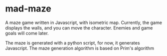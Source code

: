 mad-maze
========
A maze game written in Javascript, with isometric map.
Currently, the game displays the walls, and you can move the character. Enemies and game goals will come later.

The maze is generated with a python script, for now, it generates Javascript.
The maze generation algorithm is based on Prim's algorithm
